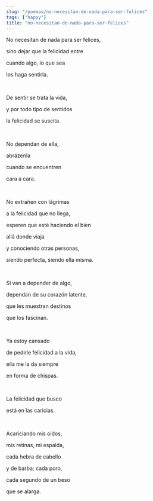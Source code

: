 ```yaml
---
slug: "/poemas/no-necesitan-de-nada-para-ser-felices"
tags: ["happy"]
title: "no-necesitan-de-nada-para-ser-felices"
---
```

No necesitan de nada para ser felices,

sino dejar que la felicidad entre

cuando algo, lo que sea

los haga sentirla.

&nbsp;

De sentir se trata la vida,

y por todo tipo de sentidos

la felicidad se suscita.

&nbsp;

No dependan de ella,

abrázenla

cuando se encuentren

cara a cara.

&nbsp;

No extrañen con lágrimas

a la felicidad que no llega,

esperen que esté haciendo el bien

allá donde viaja

y conociendo otras personas,

siendo perfecta, siendo ella misma.

&nbsp;

Si van a depender de algo,

dependan de su corazón latente,

que les muestran destinos

que los fascinan.

&nbsp;

Ya estoy cansado

de pedirle felicidad a la vida,

ella me la da siempre

en forma de chispas.

&nbsp;

La felicidad que busco

está en las caricias.

&nbsp;

Acariciando mis oídos,

mis retinas, mi espalda,

cada hebra de cabello

y de barba; cada poro,

cada segundo de un beso

que se alarga.